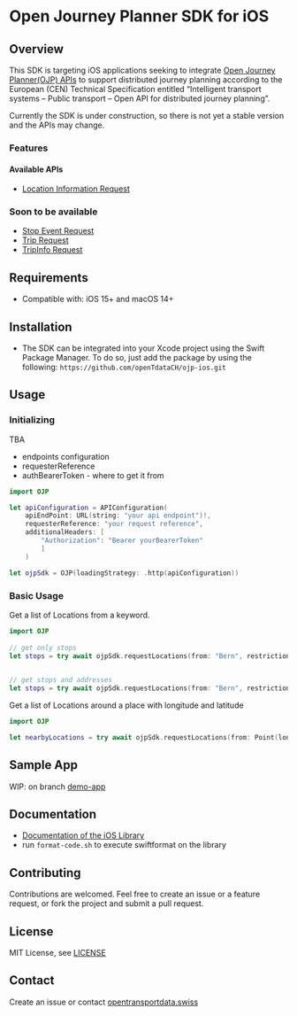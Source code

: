 # Open Journey Planner SDK for iOS

## Overview

This SDK is targeting iOS applications seeking to integrate [Open Journey Planner(OJP) APIs](https://opentdatach.github.io/ojp-ios/documentation/ojp/) to support distributed journey planning according to the European (CEN) Technical Specification entitled “Intelligent transport systems – Public transport – Open API for distributed journey planning”.

Currently the SDK is under construction, so there is not yet a stable version and the APIs may change.

### Features

#### Available APIs

- [Location Information Request](https://opentransportdata.swiss/en/cookbook/location-information-service/)

### Soon to be available

- [Stop Event Request](https://opentransportdata.swiss/en/cookbook/ojp-stopeventservice/)
- [Trip Request](https://opentransportdata.swiss/en/cookbook/ojptriprequest/)
- [TripInfo Request](https://opentransportdata.swiss/en/cookbook/ojptripinforequest/)

## Requirements

- Compatible with: iOS 15+ and macOS 14+

## Installation

- The SDK can be integrated into your Xcode project using the Swift Package Manager. To do so, just add the package by using the following: `https://github.com/openTdataCH/ojp-ios.git`

## Usage

### Initializing

TBA
- endpoints configuration
- requesterReference
- authBearerToken - where to get it from

``` swift
import OJP

let apiConfiguration = APIConfiguration(
    apiEndPoint: URL(string: "your api endpoint")!, 
    requesterReference: "your request reference", 
    additionalHeaders: [
        "Authorization": "Bearer yourBearerToken"
        ]
    )

let ojpSdk = OJP(loadingStrategy: .http(apiConfiguration))
```

### Basic Usage

Get a list of Locations from a keyword.

``` swift
import OJP
        
// get only stops
let stops = try await ojpSdk.requestLocations(from: "Bern", restrictions: .init(type: [.stop]))

        
// get stops and addresses
let stops = try await ojpSdk.requestLocations(from: "Bern", restrictions: .init(type: [.stop, .address]))

```

Get a list of Locations around a place with longitude and latitude

``` swift
import OJP

let nearbyLocations = try await ojpSdk.requestLocations(from: Point(long: 5.6, lat: 2.3))
```

## Sample App

WIP: on branch [demo-app](https://github.com/openTdataCH/ojp-ios/tree/demo-app)

## Documentation

- [Documentation of the iOS Library](https://opentdatach.github.io/ojp-ios/documentation/ojp/)
- run `format-code.sh` to execute swiftformat on the library

## Contributing

Contributions are welcomed. Feel free to create an issue or a feature request, or fork the project and submit a pull request.

## License

MIT License, see [LICENSE](./LICENSE)

## Contact

Create an issue or contact [opentransportdata.swiss](https://opentransportdata.swiss/en/contact-2/)
